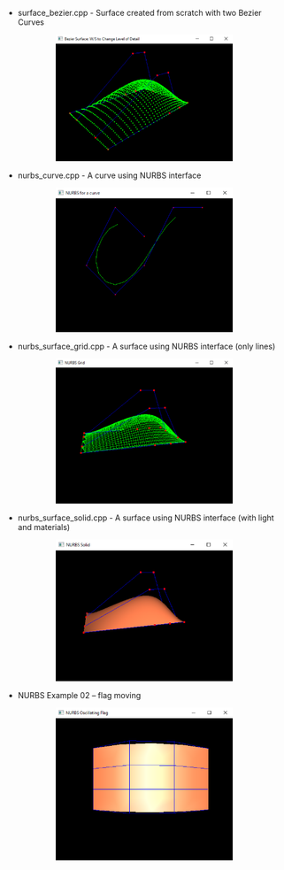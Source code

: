 
* surface_bezier.cpp - Surface created from scratch with two Bezier Curves

<p align="center">
  <img src="bzsurface.png" width="320"/>
</p>

* nurbs_curve.cpp - A curve using NURBS interface

<p align="center">
  <img src="nurbs00.png" width="320"/>
</p>

* nurbs_surface_grid.cpp - A surface using NURBS interface (only lines)

<p align="center">
  <img src="nurbs_grid.png" width="320"/>
</p>

* nurbs_surface_solid.cpp - A surface using NURBS interface (with light and materials)

<p align="center">
  <img src="nurbs_solid.png" width="320"/>
</p>

* NURBS Example 02 – flag moving

<p align="center">
  <img src="flagcpp.png" width="320"/>
</p>

